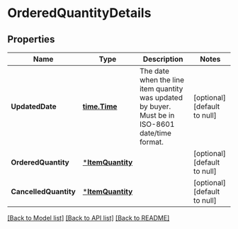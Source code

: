 # OrderedQuantityDetails

## Properties
Name | Type | Description | Notes
------------ | ------------- | ------------- | -------------
**UpdatedDate** | [**time.Time**](time.Time.md) | The date when the line item quantity was updated by buyer. Must be in ISO-8601 date/time format. | [optional] [default to null]
**OrderedQuantity** | [***ItemQuantity**](ItemQuantity.md) |  | [optional] [default to null]
**CancelledQuantity** | [***ItemQuantity**](ItemQuantity.md) |  | [optional] [default to null]

[[Back to Model list]](../README.md#documentation-for-models) [[Back to API list]](../README.md#documentation-for-api-endpoints) [[Back to README]](../README.md)

